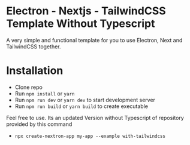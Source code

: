 # Electron - Nextjs - TailwindCSS Template Without Typescript

A very simple and functional template for you to use Electron, Next and TailwindCSS together.


# Installation

-   Clone repo
-   Run `npm install` or `yarn`
-   Run `npm run dev` or `yarn dev` to start development server
-   Run `npm run build` or `yarn build` to create executable


Feel free to use.
Its an updated Version without Typescript of repository provided by this command
- `npx create-nextron-app my-app --example with-tailwindcss`
